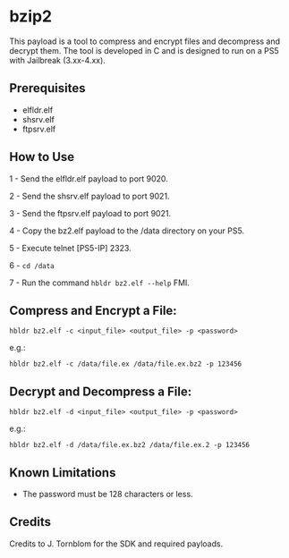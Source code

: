 # bzip2

This payload is a tool to compress and encrypt files and decompress and decrypt them. The tool is developed in C and is designed to run on a PS5 with Jailbreak (3.xx-4.xx).

## Prerequisites

- elfldr.elf
- shsrv.elf
- ftpsrv.elf

## How to Use

1 - Send the elfldr.elf payload to port 9020.

2 - Send the shsrv.elf payload to port 9021.

3 - Send the ftpsrv.elf payload to port 9021.

4 - Copy the bz2.elf payload to the /data directory on your PS5.

5 - Execute telnet [PS5-IP] 2323.

6 - `cd /data`

7 - Run the command `hbldr bz2.elf --help` FMI.


## Compress and Encrypt a File:

`hbldr bz2.elf -c <input_file> <output_file> -p <password>`

e.g.:

`hbldr bz2.elf -c /data/file.ex /data/file.ex.bz2 -p 123456`

## Decrypt and Decompress a File:

`hbldr bz2.elf -d <input_file> <output_file> -p <password>`

e.g.:

`hbldr bz2.elf -d /data/file.ex.bz2 /data/file.ex.2 -p 123456`

## Known Limitations

- The password must be 128 characters or less.

## Credits
Credits to J. Tornblom for the SDK and required payloads.
